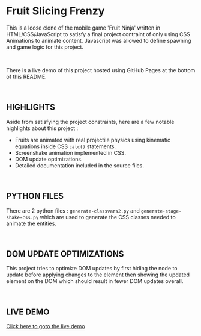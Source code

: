 # Fruit Slicing Frenzy

This is a loose clone of the mobile game 'Fruit Ninja' written in HTML/CSS/JavaScript to satisfy a final project contraint of only using CSS Animations to animate content. 
Javascript was allowed to define spawning and game logic for this project.

&nbsp;

There is a live demo of this project hosted using GitHub Pages at the bottom of this README.

&nbsp;
&nbsp;


## HIGHLIGHTS

Aside from satisfying the project constraints, here are a few notable highlights about this project :
- Fruits are animated with real projectile physics using kinematic equations inside CSS `calc()` statements.
- Screenshake animation implemented in CSS. 
- DOM update optimizations.
- Detailed documentation included in the source files.

&nbsp;
&nbsp;


## PYTHON FILES

There are 2 python files : `generate-classvars2.py` and `generate-stage-shake-css.py` which are used to generate the CSS classes needed to animate the entities.

&nbsp;
&nbsp;


## DOM UPDATE OPTIMIZATIONS

This project tries to optimize DOM updates by first hiding the node to update before applying changes to the element then showing the updated element on the DOM which should result in fewer DOM updates overall.

&nbsp;
&nbsp;


## LIVE DEMO

[Click here to goto the live demo](https://bingjetli.github.io/fruit-ninja-clone-js/)
